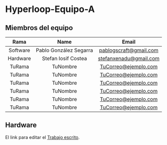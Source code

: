 # Hyperloop-Equipo-A




 ## **Miembros del equipo**



|   Rama   |          Name          |         Email          |
| :------: | :--------------------: | :--------------------: |
| Software | Pablo González Segarra | pablogscraft@gmail.com |
| Hardware |  Stefan Iosif Costea   | stefanxenadu@gmail.com |
|  TuRama  |        TuNombre        |  TuCorreo@ejemplo.com  |
|  TuRama  |        TuNombre        |  TuCorreo@ejemplo.com  |
|  TuRama  |        TuNombre        |  TuCorreo@ejemplo.com  |
|  TuRama  |        TuNombre        |  TuCorreo@ejemplo.com  |
|  TuRama  |        TuNombre        |  TuCorreo@ejemplo.com  |
|  TuRama  |        TuNombre        |  TuCorreo@ejemplo.com  |


## **Hardware**

El link para editar el [Trabajo escrito](https://es.overleaf.com/9679599333dgcsbzrrjmvn).